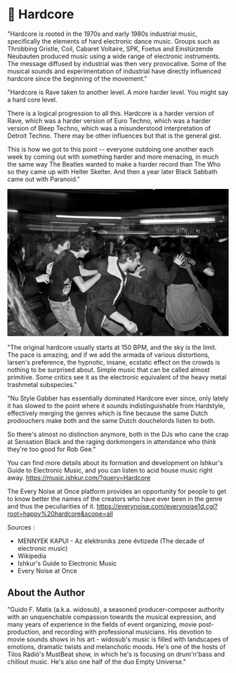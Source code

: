 # 🎸 Hardcore

"Hardcore is rooted in the 1970s and early 1980s industrial music, specifically
the elements of hard electronic dance music. Groups such as Throbbing Gristle,
Coil, Cabaret Voltaire, SPK, Foetus and Einstürzende Neubauten produced music
using a wide range of electronic instruments. The message diffused by industrial
was then very provocative. Some of the musical sounds and experimentation of
industrial have directly influenced hardcore since the beginning of the
movement."

"Hardcore is Rave taken to another level. A more harder level. You might say a
hard core level.

There is a logical progression to all this. Hardcore is a harder version of
Rave, which was a harder version of Euro Techno, which was a harder version of
Bleep Techno, which was a misunderstood interpretation of Detroit Techno. There
may be other influences but that is the general gist.

This is how we got to this point -- everyone outdoing one another each week by
coming out with something harder and more menacing, in much the same way The
Beatles wanted to make a harder record than The Who so they came up with Helter
Skelter. And then a year later Black Sabbath came out with Paranoid."

![hardcore](_static/images/hardcore/hardcore.jpeg)

"The original hardcore usually starts at 150 BPM, and the sky is the limit. The
pace is amazing, and if we add the armada of various distortions, larsen's
preference, the hypnotic, insane, ecstatic effect on the crowds is nothing to be
surprised about. Simple music that can be called almost primitive. Some critics
see it as the electronic equivalent of the heavy metal trashmetal subspecies."

"Nu Style Gabber has essentially dominated Hardcore ever since, only lately it
has slowed to the point where it sounds indistinguishable from Hardstyle,
effectively merging the genres which is fine because the same Dutch prodouchers
make both and the same Dutch douchelords listen to both.

So there's almost no distinction anymore, both in the DJs who cane the crap at
Sensation Black and the raging dorkmongers in attendance who think they're too
good for Rob Gee."

You can find more details about its formation and development on Ishkur's Guide
to Electronic Music, and you can listen to acid house music right away.
<https://music.ishkur.com/?query=Hardcore>

The Every Noise at Once platform provides an opportunity for people to get to
know better the names of the creators who have ever been in the genre and thus
the peculiarities of it.
<https://everynoise.com/everynoise1d.cgi?root=happy%20hardcore&scope=all>

Sources :

- MENNYEK KAPUI - Az elektroniks zene évtizede (The decade of electronic music)
- Wikipedia
- Ishkur's Guide to Electronic Music
- Every Noise at Once

## About the Author

"Guido F. Matis (a.k.a. widosub), a seasoned producer-composer authority with an
unquenchable compassion towards the musical expression, and many years of
experience in the fields of event organizing, movie post-production, and
recording with professional musicians. His devotion to movie sounds shows in his
art - widosub's music is filled with landscapes of emotions, dramatic twists and
melancholic moods. He's one of the hosts of Tilos Rádió's MustBeat show, in
which he's is focusing on drum'n'bass and chillout music. He's also one half of
the duo Empty Universe."
